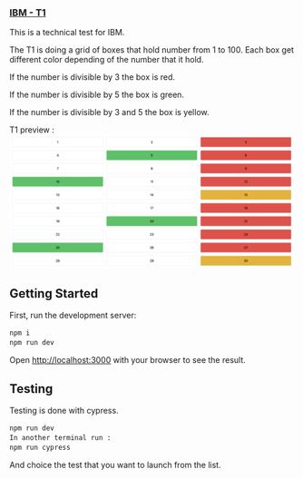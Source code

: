 ### [IBM - T1](https://ibm-5vnrby0cj-pikooli.vercel.app/)

This is a technical test for IBM.

The T1 is doing a grid of boxes that hold number from 1 to 100.
Each box get different color depending of the number that it hold.

If the number is divisible by 3 the box is red.

If the number is divisible by 5 the box is green.

If the number is divisible by 3 and 5 the box is yellow​.

T1 preview :
![preview](./screen.png)

## Getting Started

First, run the development server:

```bash
npm i
npm run dev
```

Open [http://localhost:3000](http://localhost:3000) with your browser to see the result.

## Testing

Testing is done with cypress.

```bash
npm run dev
In another terminal run :
npm run cypress
```

And choice the test that you want to launch from the list.
